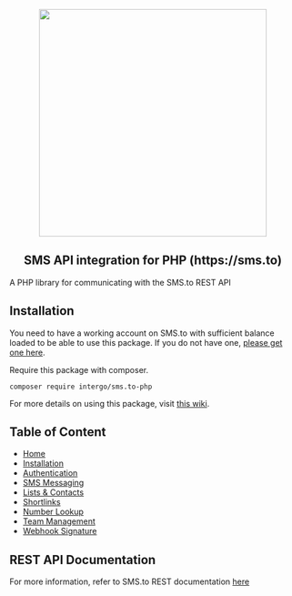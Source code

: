 <p align="center">
  <a href="https://sms.to"><img width="400" src="https://sms.to/images/logo.svg"></a>
</p>

<h2 align="center">
SMS API integration for PHP (https://sms.to)
</h2>

A PHP library for communicating with the SMS.to REST API

## Installation

You need to have a working account on  SMS.to with sufficient balance loaded to be able to use this package. If you do not have one, [please get one here](https://sms.to).

Require this package with composer.

```shell
composer require intergo/sms.to-php
```

For more details on using this package, visit [this wiki](https://github.com/intergo/sms.to-php/wiki).

## Table of Content
- [Home](https://github.com/intergo/sms.to-php/wiki/1.-Home)
- [Installation](https://github.com/intergo/sms.to-php/wiki/2.-Installation)
- [Authentication](https://github.com/intergo/sms.to-php/wiki/3.-Authentication)
- [SMS Messaging](https://github.com/intergo/sms.to-php/wiki/4.-SMS-Messaging)
- [Lists & Contacts](https://github.com/intergo/sms.to-php/wiki/5.-Lists-&-Contacts)
- [Shortlinks](https://github.com/intergo/sms.to-php/wiki/6.-Shortlinks)
- [Number Lookup](https://github.com/intergo/sms.to-php/wiki/7.-Number-Lookup)
- [Team Management](https://github.com/intergo/sms.to-php/wiki/8.-Team-Management)
- [Webhook Signature](https://github.com/intergo/sms.to-php/wiki/Webhook-Signature)
## REST API Documentation
For more information, refer to SMS.to REST documentation [here](https://docs.sms.to/api/#generate-access-token)
